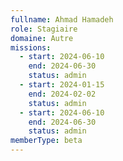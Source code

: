 ```yaml
---
fullname: Ahmad Hamadeh
role: Stagiaire
domaine: Autre
missions:
  - start: 2024-06-10
    end: 2024-06-30
    status: admin
  - start: 2024-01-15
    end: 2024-02-02
    status: admin
  - start: 2024-06-10
    end: 2024-06-30
    status: admin
memberType: beta
---
```


